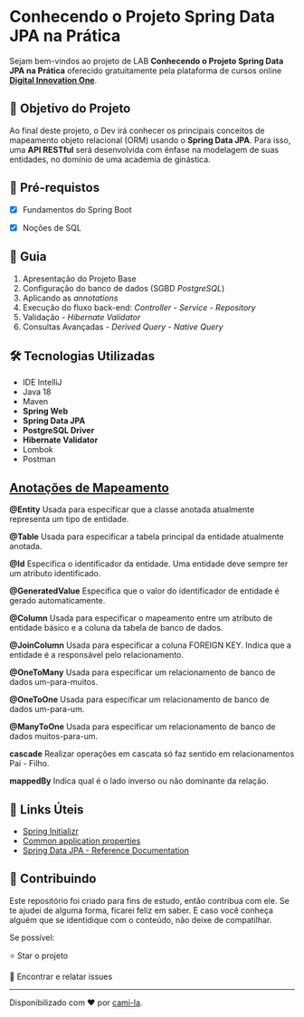 <h1>Conhecendo o Projeto Spring Data JPA na Prática </h1>
<p> Sejam bem-vindos ao projeto de LAB <strong>Conhecendo o Projeto Spring Data JPA na Prática</strong> oferecido gratuitamente pela plataforma de cursos online <a href="https://dio.me/"><strong> Digital Innovation One</strong></a>.<br>

<h2>🎯 Objetivo do Projeto</h2>
<p>Ao final deste projeto, o Dev irá conhecer os principais conceitos de mapeamento objeto relacional (ORM) usando o <strong>Spring Data JPA</strong>. Para isso, uma <strong>API RESTful</strong> será desenvolvida com ênfase na modelagem de suas entidades, no domínio de uma academia de ginástica.</p>

<h2>
🛑 Pré-requistos
</h2>

- [x] Fundamentos do Spring Boot

- [x] Noções de SQL

<h2> 🚦 Guia </h2>

<ol>
    <li> Apresentação do Projeto Base </li>
    <li> Configuração do banco de dados (SGBD <em>PostgreSQL</em>)</li>
    <li> Aplicando as <em>annotations</em></li>
    <li>Execução do fluxo back-end: <em>Controller - Service - Repository</em></li>
    <li>Validação - <em>Hibernate Validator</em> </li>
    <li>Consultas Avançadas - <em>Derived Query - Native Query</em></li>
</ol>

<h2>🛠 Tecnologias Utilizadas</h2>

<ul>
    <li>IDE IntelliJ</li>
    <li>Java 18</li>
    <li>Maven</li>
    <li><strong>Spring Web</strong></li>
    <li><strong>Spring Data JPA</strong></li>
    <li><strong>PostgreSQL Driver</strong></li>
    <li><strong>Hibernate Validator</strong></li>
    <li>Lombok</li>
    <li>Postman</li>
</ul>


<h2><a href="https://strn.com.br/artigos/2018/12/11/todas-as-anota%C3%A7%C3%B5es-do-jpa-anota%C3%A7%C3%B5es-de-mapeamento/"> Anotações de Mapeamento </a></h2>

<strong>@Entity</strong>
Usada para especificar que a classe anotada atualmente representa um tipo de entidade.

<strong>@Table</strong>
Usada para especificar a tabela principal da entidade atualmente anotada.

<strong>@Id</strong>
Especifica o identificador da entidade. Uma entidade deve sempre ter um atributo identificado.

<strong>@GeneratedValue</strong>
Especifica que o valor do identificador de entidade é gerado automaticamente.

<strong>@Column</strong>
Usada para especificar o mapeamento entre um atributo de entidade básico e a coluna da tabela de banco de dados.

<strong>@JoinColumn</strong>
Usada para especificar a coluna FOREIGN KEY. Indica que a entidade é a responsável pelo relacionamento.

<strong>@OneToMany</strong>
Usada para especificar um relacionamento de banco de dados um-para-muitos.

<strong>@OneToOne</strong>
Usada para especificar um relacionamento de banco de dados um-para-um.

<strong>@ManyToOne</strong>
Usada para especificar um relacionamento de banco de dados muitos-para-um.

<strong>cascade</strong>
Realizar operações em cascata só faz sentido em relacionamentos Pai - Filho.

<strong>mappedBy</strong>
Indica qual é o lado inverso ou não dominante da relação.

<h2>🔗 Links Úteis</h2>
<ul>
    <li><a href="https://start.spring.io/#!type=maven-project&language=java&platformVersion=2.6.1&packaging=jar&jvmVersion=11&groupId=me.dio.academia&artifactId=academia-digital&name=academia-digital&description=Tutorial%20API%20RESTful%20modelando%20sistema%20de%20academia%20de%20gin%C3%A1stica&packageName=me.dio.academia.digital&dependencies=web,data-jpa,postgresql,validation,lombok">Spring Initializr</a></li>
    <li><a href="https://docs.spring.io/spring-boot/docs/2.0.x/reference/html/common-application-properties.html">Common application properties</a></li>
    <li><a href="https://docs.spring.io/spring-data/jpa/docs/current/reference/html/#jpa.repositories">Spring Data JPA - Reference Documentation</a></li>
</ul>


<h2> 🤝 Contribuindo </h2>

Este repositório foi criado para fins de estudo, então contribua com ele.
Se te ajudei de alguma forma, ficarei feliz em saber. E caso você conheça alguém que se identidique com o conteúdo, não deixe de compatilhar.

Se possível:

⭐️  Star o projeto

🐛 Encontrar e relatar issues

------------

Disponibilizado com ♥ por [cami-la](https://www.linkedin.com/in/cami-la/ "cami-la").




